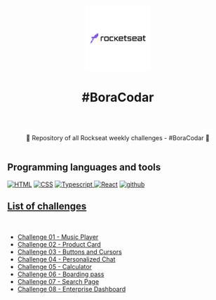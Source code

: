 <div align="center">
  <kbd>
    <img align="" width="150px" src="/logo.png">
  </kbd>
  
 # #BoraCodar

<br /><br />

:rocket:	Repository of all Rockseat weekly challenges - #BoraCodar :rocket:	<br /><br />

</div> 

## Programming languages and tools

<p align="left">
  <a href="https://github.com/Zwiicker?tab=repositories&q=&type=&language=html&sort="><img src="https://img.shields.io/badge/HTML5-E34F26?style=for-the-badge&logo=html5&logoColor=white" alt="HTML"/></a>
   <a href="https://github.com/Zwiicker?tab=repositories&q=&type=&language=css&sort="><img src="https://img.shields.io/badge/CSS-239120?&style=for-the-badge&logo=css3&logoColor=white" alt="CSS"/></a>
      <a href="https://github.com/Zwiicker?tab=repositories&q=&type=&language=typescript&sort="><img src="https://img.shields.io/badge/TypeScript-007ACC?style=for-the-badge&logo=typescript&logoColor=white" alt="Typescript"/</a> 
    </a>
  <a href="https://github.com/Zwiicker?tab=repositories&q=&type=&language=html&sort="><img src="https://img.shields.io/badge/react-%2320232a.svg?style=for-the-badge&logo=react&logoColor=%2361DAFB" alt="React"/></a>
  <a href="https://github.com/">
  <img src="https://img.shields.io/badge/GitHub-100000?style=for-the-badge&logo=github&logoColor=white" alt="github"/>


</p>

<h2>List of challenges</h2>
<br>
<ul>
    <li><a href="">Challenge 01 - Music Player</a></li>
    <li><a href="">Challenge 02 - Product Card</a></li>
    <li><a href="">Challenge 03 - Buttons and Cursors</a></li>
    <li><a href="">Challenge 04 - Personalized Chat</a></li>
    <li><a href="">Challenge 05 - Calculator</a></li>
    <li><a href="">Challenge 06 - Boarding pass</a></li>
    <li><a href="">Challenge 07 - Search Page</a></li>
    <li><a href="">Challenge 08 - Enterprise Dashboard</a></li>
</ul>
<br>
